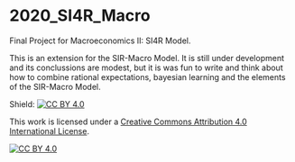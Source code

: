 # 2020_SI4R_Macro
Final Project for Macroeconomics II: SI4R Model.

This is an extension for the SIR-Macro Model. It is still under development and its conclussions are modest, but it is was fun to write and think about how to combine rational expectations, bayesian learning and the elements of the SIR-Macro Model.

Shield: [![CC BY 4.0][cc-by-shield]][cc-by]

This work is licensed under a
[Creative Commons Attribution 4.0 International License][cc-by].

[![CC BY 4.0][cc-by-image]][cc-by]

[cc-by]: http://creativecommons.org/licenses/by/4.0/
[cc-by-image]: https://i.creativecommons.org/l/by/4.0/88x31.png
[cc-by-shield]: https://img.shields.io/badge/License-CC%20BY%204.0-lightgrey.svg

